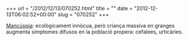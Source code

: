 +++
url = "/2012/12/13/070252.html"
title = ""
date = "2012-12-13T06:02:52+00:00"
slug = "070252"
+++

<p><a href="http://es.wikipedia.org/wiki/Mancuspia">Mancúspia</a>: ecològicament innòcua, però criança massiva en granges augmenta símptomes difusos en la població propera: cefalees, urticàries.</p>
